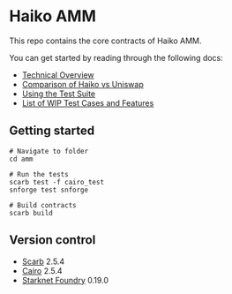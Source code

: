 # Haiko AMM

This repo contains the core contracts of Haiko AMM.

You can get started by reading through the following docs:

- [Technical Overview](./docs/1-technical-overview.md)
- [Comparison of Haiko vs Uniswap](./docs/2-haiko-vs-uniswap.md)
- [Using the Test Suite](./docs/4-testing-suite.md)
- [List of WIP Test Cases and Features](./docs/3-wip.md)

## Getting started

```shell
# Navigate to folder
cd amm

# Run the tests
scarb test -f cairo_test
snforge test snforge

# Build contracts
scarb build
```

## Version control

- [Scarb](https://github.com/software-mansion/scarb) 2.5.4
- [Cairo](https://github.com/starkware-libs/cairo) 2.5.4
- [Starknet Foundry](https://github.com/foundry-rs/starknet-foundry) 0.19.0
